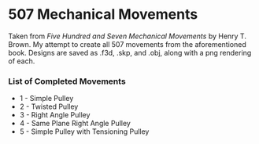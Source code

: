 # 507 Mechanical Movements 

Taken from *Five Hundred and Seven Mechanical Movements* by Henry T. Brown.
My attempt to create all 507 movements from the aforementioned book. Designs are saved as .f3d, .skp, and .obj, along with a png rendering of each.

### List of Completed Movements
* 1 - Simple Pulley
* 2 - Twisted Pulley
* 3 - Right Angle Pulley
* 4 - Same Plane Right Angle Pulley
* 5 - Simple Pulley with Tensioning Pulley